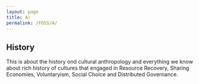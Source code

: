 ```yaml
---
layout: page
title: A)
permalink: /FOSS/A/
---
```


## History

This is about the history ond cultural anthropology and everything we know about rich history of cultures that engaged in Resource Recovery, Sharing Economies, Voluntaryism, Social Choice and Distributed Governance.